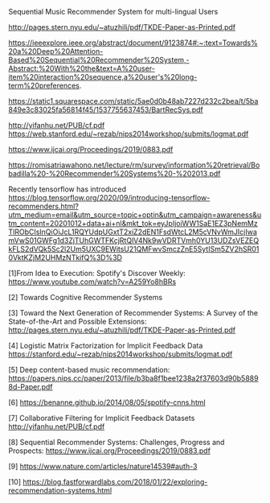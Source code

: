 Sequential Music Recommender System for multi-lingual Users 

http://pages.stern.nyu.edu/~atuzhili/pdf/TKDE-Paper-as-Printed.pdf

https://ieeexplore.ieee.org/abstract/document/9123874#:~:text=Towards%20a%20Deep%20Attention-Based%20Sequential%20Recommender%20System,-Abstract:%20With%20the&text=A%20user-item%20interaction%20sequence,a%20user's%20long-term%20preferences.

https://static1.squarespace.com/static/5ae0d0b48ab7227d232c2bea/t/5ba849e3c83025fa56814f45/1537755637453/BartRecSys.pdf

http://yifanhu.net/PUB/cf.pdf
https://web.stanford.edu/~rezab/nips2014workshop/submits/logmat.pdf

https://www.ijcai.org/Proceedings/2019/0883.pdf

https://romisatriawahono.net/lecture/rm/survey/information%20retrieval/Bobadilla%20-%20Recommender%20Systems%20-%202013.pdf

Recently tensorflow has introduced https://blog.tensorflow.org/2020/09/introducing-tensorflow-recommenders.html?utm_medium=email&utm_source=topic+optin&utm_campaign=awareness&utm_content=20201012+data+ai+nl&mkt_tok=eyJpIjoiWW1SaE1EZ3pNemMzTlRObCIsInQiOiJcL1RQYUdpUGxtT2xiZ2dEN1FsdWtcL2M5cVNvWmJIcjIwamVwS01GWFg1d3ZjTUhGWTFKcjRtQlV4Nk9wVDRTVmh0YU13UDZsVEZEQkFLS2dVQk5Sc2l2Um5UXC9EWitsU21QMFwvSmczZnE5SytISm5ZV2hSR010VktKZjM2UHMzNTkifQ%3D%3D


[1]From Idea to Execution: Spotify's Discover Weekly: https://www.youtube.com/watch?v=A259Yo8hBRs

[2] Towards Cognitive Recommender Systems

[3] Toward the Next Generation of Recommender Systems: A Survey of the State-of-the-Art and Possible Extensions: http://pages.stern.nyu.edu/~atuzhili/pdf/TKDE-Paper-as-Printed.pdf

[4] Logistic Matrix Factorization for Implicit Feedback Data https://stanford.edu/~rezab/nips2014workshop/submits/logmat.pdf

[5] Deep content-based music recommendation: https://papers.nips.cc/paper/2013/file/b3ba8f1bee1238a2f37603d90b58898d-Paper.pdf

[6] https://benanne.github.io/2014/08/05/spotify-cnns.html

[7] Collaborative Filtering for Implicit Feedback Datasets http://yifanhu.net/PUB/cf.pdf

[8] Sequential Recommender Systems: Challenges, Progress and Prospects: https://www.ijcai.org/Proceedings/2019/0883.pdf

[9] https://www.nature.com/articles/nature14539#auth-3

[10] https://blog.fastforwardlabs.com/2018/01/22/exploring-recommendation-systems.html
